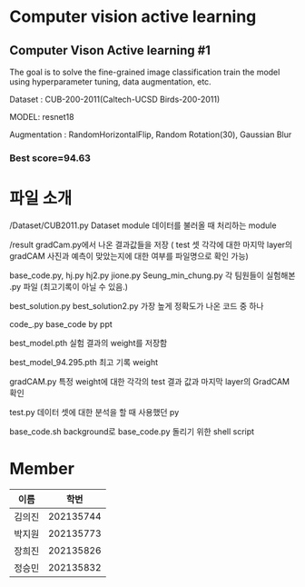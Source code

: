 # Computer vision active learning
## Computer Vison Active learning #1
The goal is to solve the fine-grained image classification train the model using hyperparameter tuning, data augmentation, etc. 

Dataset : CUB-200-2011(Caltech-UCSD Birds-200-2011)

MODEL: resnet18

Augmentation : RandomHorizontalFlip, Random Rotation(30), Gaussian Blur

### Best score=94.63


# 파일 소개

/Dataset/CUB2011.py Dataset module 데이터를 불러올 때 처리하는 module

/result gradCam.py에서 나온 결과값들을 저장 ( test 셋 각각에 대한 마지막 layer의 gradCAM 사진과 예측이 맞았는지에 대한 여부를 파일명으로 확인 가능)

base_code.py, hj.py hj2.py jione.py Seung_min_chung.py 각 팀원들이 실험해본 .py 파일 (최고기록이 아닐 수 있음.)

best_solution.py best_solution2.py 가장 높게 정확도가 나온 코드 중 하나

code_.py base_code by ppt

best_model.pth 실험 결과의 weight를 저장함

best_model_94.295.pth 최고 기록 weight

gradCAM.py 특정 weight에 대한 각각의 test 결과 값과 마지막 layer의 GradCAM 확인

test.py 데이터 셋에 대한 분석을 할 때 사용했던 py

base_code.sh background로 base_code.py 돌리기 위한 shell script

# Member
|이름|학번|
|------|---|
|김의진|202135744|
|박지원|202135773|
|장희진|202135826|
|정승민|202135832|
